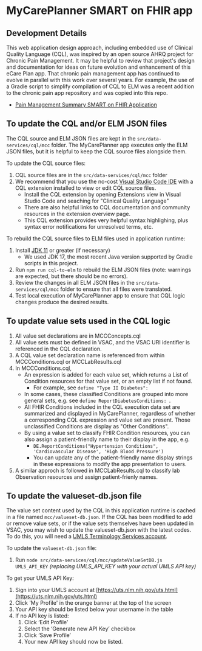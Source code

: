 # MyCarePlanner SMART on FHIR app

## Development Details

This web application design approach, including embedded use of Clinical Quality Language (CQL), was inspired by an open source AHRQ project for Chronic Pain Management. It may be helpful to review that project's design and documentation for ideas on future evolution and enhancement of this eCare Plan app. That chronic pain management app has continued to evolve in parallel with this work over several years. For example, the use of a Gradle script to simplify compilation of CQL to ELM was a recent addition to the chronic pain app repository and was copied into this repo.

* [Pain Management Summary SMART on FHIR Application](https://github.com/AHRQ-CDS/AHRQ-CDS-Connect-PAIN-MANAGEMENT-SUMMARY)

## To update the CQL and/or ELM JSON files

The CQL source and ELM JSON files are kept in the `src/data-services/cql/mcc` folder. The MyCarePlanner app executes only the ELM JSON files, but it is helpful to keep the CQL source files alongside them.

To update the CQL source files:

1. CQL source files are in the `src/data-services/cql/mcc` folder
2. We recommend that you use the no-cost [Visual Studio Code IDE](https://code.visualstudio.com/download) with a CQL extension installed to view or edit CQL source files.
   * Install the CQL extension by opening Extensions view in Visual Studio Code and seaching for "Clinical Quality Language"
   * There are also helpful links to CQL documentation and community resources in the extension overview page.
   * This CQL extension provides very helpful syntax highlighing, plus syntax error notifications for unresolved terms, etc.

To rebuild the CQL source files to ELM files used in application runtime:

1. Install [JDK 11](https://adoptium.net/temurin/releases/?version=11) or greater (if necessary)
   * We used JDK 17, the most recent Java version supported by Gradle scripts in this project.
2. Run `npm run cql-to-elm` to rebuild the ELM JSON files (note: warnings are expected, but there should be no errors).
3. Review the changes in all ELM JSON files in the `src/data-services/cql/mcc` folder to ensure that all files were translated.
4. Test local execution of MyCarePlanner app to ensure that CQL logic changes produce the desired results.

## To update value sets used in the CQL logic

1. All value set declarations are in MCCConcepts.cql
2. All value sets must be defined in VSAC, and the VSAC URI identifier is referenced in the CQL declaration.
3. A CQL value set declaration name is referenced from within MCCConditions.cql or MCCLabResults.cql
4. In MCCConditions.cql,
   * An expression is added for each value set, which returns a List of Condition resources for that value set, or an empty list if not found.
     * For example, see `define "Type II Diabetes":`
   * In some cases, these classified Conditions are grouped into more general sets, e.g. see `define ReportDiabetesConditions: `.
   * All FHIR Conditions included in the CQL execution data set are summarized and displayed in MyCarePlanner, regardless of whether a corresponding CQL expression and value set are present. Those unclassified Conditions are display as "Other Conditions".
   * By using a value set to classify FHIR Condition resources, you can also assign a patient-friendly name to their display in the app, e.g.
     * `DE.ReportConditions("Hypertension Conditions", 'Cardiovascular Disease', 'High Blood Pressure')`
     * You can update any of the patient-friendly name display strings in these expressions to modify the app presentation to users.
5. A similar approch is followed in MCCLabResults.cql to classify lab Observation resources and assign patient-frienly names.

## To update the valueset-db.json file

The value set content used by the CQL in this application runtime is cached in a file named `mcc/valueset-db.json`.  If the CQL has been modified to add or remove value sets, or if the value sets themselves have been updated in VSAC, you may wish to update the valueset-db.json with the latest codes.  To do this, you will need a [UMLS Terminology Services account](https://uts.nlm.nih.gov//license.html).

To update the `valueset-db.json` file:

1. Run `node src/data-services/cql/mcc/updateValueSetDB.js UMLS_API_KEY` _(replacing UMLS\_API\_KEY with your actual UMLS API key)_

To get your UMLS API Key:

1. Sign into your UMLS account at [https://uts.nlm.nih.gov/uts.html](https://uts.nlm.nih.gov/uts.html)
2. Click 'My Profile' in the orange banner at the top of the screen
3. Your API key should be listed below your username in the table
4. If no API key is listed:
   1. Click ‘Edit Profile’
   2. Select the ‘Generate new API Key’ checkbox
   3. Click ‘Save Profile’
   4. Your new API key should now be listed.
